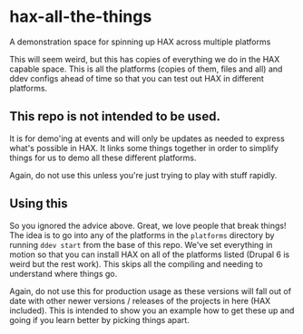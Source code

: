 # hax-all-the-things
A demonstration space for spinning up HAX across multiple platforms

This will seem weird, but this has copies of everything we do in the HAX capable space.
This is all the platforms (copies of them, files and all) and ddev configs ahead of time
so that you can test out HAX in different platforms.

## This repo is not intended to be used.
It is for demo'ing at events and will only be updates as needed to express what's possible in HAX. It links some things together in order to simplify things for us to demo all these different platforms.

Again, do not use this unless you're just trying to play with stuff rapidly.

## Using this
So you ignored the advice above. Great, we love people that break things!
The idea is to go into any of the platforms in the `platforms` directory by running `ddev start` from the base of this repo. We've set everything in motion so that you can install HAX on all of the platforms listed (Drupal 6 is weird but the rest work). This skips all the compiling and needing to understand where things go.

Again, do not use this for production usage as these versions will fall out of date with other newer versions / releases of the projects in here (HAX included). This is intended to show you an example how to get these up and going if you learn better by picking things apart.
